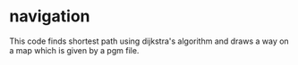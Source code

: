 # navigation
This code finds shortest path using dijkstra's algorithm and draws a way on a map which is given by a pgm file.
